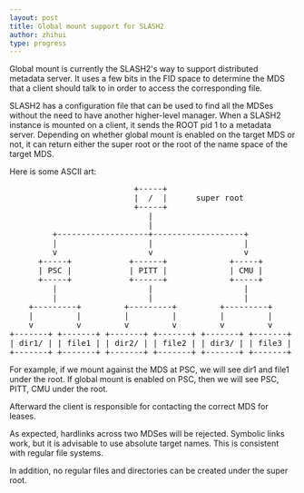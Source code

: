 ```yaml
---
layout: post
title: Global mount support for SLASH2
author: zhihui
type: progress
---
```


Global mount is currently the SLASH2's way to support distributed metadata server.
It uses a few bits in the FID space to determine the MDS that a client should talk to in order to access the corresponding file.

SLASH2 has a configuration file that can be used to find all the MDSes without the need to have another higher-level manager.
When a SLASH2 instance is mounted on a client, it sends the ROOT pid 1 to a metadata server.
Depending on whether global mount is enabled on the target MDS or not, it can return either the super root or the root of the name space of the target MDS. 

Here is some ASCII art:

<pre>
                          +-----+
                          |  /  |      super root
                          +-----+
                             |
                             |
         +-------------------+-------------------+
         |                   |                   |
         v                   v                   v
      +-----+            +------+             +-----+
      | PSC |            | PITT |             | CMU |
      +-----+            +------+             +-----+
         |                   |                   |
         |                   |                   |
    +---------+         +---------+         +---------+
    |         |         |         |         |         |
    v         v         v         v         v         v
+-------+ +-------+ +-------+ +-------+ +-------+ +-------+
| dir1/ | | file1 | | dir2/ | | file2 | | dir3/ | | file3 |
+-------+ +-------+ +-------+ +-------+ +-------+ +-------+
</pre>
For example, if we mount against the MDS at PSC, we will see dir1 and file1 under the root.
If global mount is enabled on PSC, then we will see PSC, PITT,  CMU under the root.

Afterward the client is responsible for contacting the correct MDS for leases.

As expected, hardlinks across two MDSes will be rejected.
Symbolic links work, but it is advisable to use absolute target names.
This is consistent with regular file systems.

In addition, no regular files and directories can be created under the super root.

